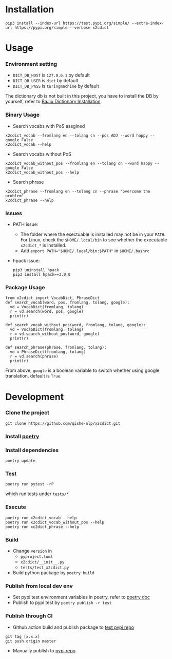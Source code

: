 # Installation

```
pip3 install --index-url https://test.pypi.org/simple/ --extra-index-url https://pypi.org/simple --verbose x2cdict 
```

# Usage
### Environment setting

* `DICT_DB_HOST` is `127.0.0.1` by default
* `DICT_DB_USER` is `dict` by default
* `DICT_DB_PASS` is `turingmachine` by default


The dictionary db is not built in this project, you have to install the DB by yourself, refer to [BaJiu Dictionary Installation](https://github.com/bajiu-dict/deploy_dict_mongo).

### Binary Usage

* Search vocabs with PoS assgined
```
x2cdict_vocab --fromlang en --tolang cn --pos ADJ --word happy --google False
x2cdict_vocab --help
```

* Search vocabs without PoS
```
x2cdict_vocab_without_pos --fromlang en --tolang cn --word happy --google False
x2cdict_vocab_without_pos --help
```

* Search phrase
```
x2cdict_phrase --fromlang en --tolang cn --phrase "overcome the problem"
x2cdict_phrase --help
```

### Issues

* PATH issue:
  * The folder where the exectuable is installed may not be in your `PATH`. For Linux, check the `$HOME/.local/bin` to see whether the executable `x2cdict_*` is installed.
  * Add `export PATH="$HOME/.local/bin:$PATH"` in `$HOME/.bashrc`

* hpack issue:
  ```
  pip3 uninstall hpack
  pip3 install hpack==3.0.0
  ```

### Package Usage
```
from x2cdict import VocabDict, PhraseDict
def search_vocab(word, pos, fromlang, tolang, google):
  vd = VocabDict(fromlang, tolang)
  r = vd.search(word, pos, google)
  print(r)

def search_vocab_without_pos(word, fromlang, tolang, google):
  vd = VocabDict(fromlang, tolang)
  r = vd.search_without_pos(word, google)
  print(r)

def search_phrase(phrase, fromlang, tolang):
  vd = PhraseDict(fromlang, tolang)
  r = vd.search(phrase)
  print(r)
```

From above, `google` is a boolean variable to switch whether using google translation, default is `True`.

# Development

### Clone the project
```
git clone https://github.com/qishe-nlp/x2cdict.git
```

### Install [poetry](https://python-poetry.org/docs/)

### Install dependencies
```
poetry update
```

### Test
```
poetry run pytest -rP
```
which run tests under `tests/*`

### Execute
```
poetry run x2cdict_vocab --help
poetry run x2cdict_vocab_without_pos --help
poetry run xc2dict_phrase --help
```

### Build
* Change `version` in
  * `pyproject.toml`
  * `x2cdict/__init__.py`
  * `tests/test_x2cdict.py`
* Build python package by `poetry build`

### Publish from local dev env
* Set pypi test environment variables in poetry, refer to [poetry doc](https://python-poetry.org/docs/repositories/)
* Publish to pypi test by `poetry publish -r test`

### Publish through CI 

* Github action build and publish package to [test pypi repo](https://test.pypi.org/)

```
git tag [x.x.x]
git push origin master
```

* Manually publish to [pypi repo](https://pypi.org/)
